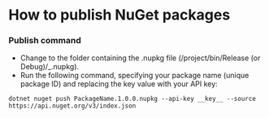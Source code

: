 # How to publish NuGet packages

### Publish command
- Change to the folder containing the .nupkg file (/project/bin/Release (or Debug)/_.nupkg).
- Run the following command, specifying your package name (unique package ID) and replacing the key value with your API key:
```
dotnet nuget push PackageName.1.0.0.nupkg --api-key __key__ --source https://api.nuget.org/v3/index.json
```

